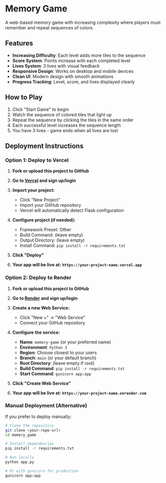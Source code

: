# Memory Game

A web-based memory game with increasing complexity where players must remember and repeat sequences of colors.

## Features

- **Increasing Difficulty**: Each level adds more tiles to the sequence
- **Score System**: Points increase with each completed level
- **Lives System**: 3 lives with visual feedback
- **Responsive Design**: Works on desktop and mobile devices
- **Clean UI**: Modern design with smooth animations
- **Progress Tracking**: Level, score, and lives displayed clearly

## How to Play

1. Click "Start Game" to begin
2. Watch the sequence of colored tiles that light up
3. Repeat the sequence by clicking the tiles in the same order
4. Each successful level increases the sequence length
5. You have 3 lives - game ends when all lives are lost

## Deployment Instructions


### Option 1: Deploy to Vercel

1. **Fork or upload this project to GitHub**

2. **Go to [Vercel](https://vercel.com) and sign up/login**

3. **Import your project:**
   - Click "New Project"
   - Import your GitHub repository
   - Vercel will automatically detect Flask configuration

4. **Configure project (if needed):**
   - Framework Preset: Other
   - Build Command: (leave empty)
   - Output Directory: (leave empty)
   - Install Command: `pip install -r requirements.txt`

5. **Click "Deploy"**

6. **Your app will be live at: `https://your-project-name.vercel.app`**

### Option 2: Deploy to Render

1. **Fork or upload this project to GitHub**

2. **Go to [Render](https://render.com) and sign up/login**

3. **Create a new Web Service:**
   - Click "New +" → "Web Service"
   - Connect your GitHub repository

4. **Configure the service:**
   - **Name**: `memory-game` (or your preferred name)
   - **Environment**: `Python 3`
   - **Region**: Choose closest to your users
   - **Branch**: `main` (or your default branch)
   - **Root Directory**: (leave empty if root)
   - **Build Command**: `pip install -r requirements.txt`
   - **Start Command**: `gunicorn app:app`

5. **Click "Create Web Service"**

6. **Your app will be live at: `https://your-project-name.onrender.com`**

### Manual Deployment (Alternative)

If you prefer to deploy manually:

```bash
# Clone the repository
git clone <your-repo-url>
cd memory_game

# Install dependencies
pip install -r requirements.txt

# Run locally
python app.py

# Or with gunicorn for production
gunicorn app:app